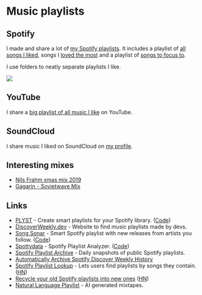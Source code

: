 # Music playlists

## Spotify

I made and share a lot of [my Spotify playlists](https://open.spotify.com/user/nikitavoloboev). It includes a playlist of [all songs I liked](https://open.spotify.com/playlist/0ERn0U4qZIKC8Dy7RrMMsn?si=TAzeKp_KT0yEycMrjt6IcA), songs I [loved the most](https://open.spotify.com/playlist/2N82DnDsPGMnpJhN8sVFJu?si=0dHcV0nIT_2JPii-htjlAA) and a playlist of [songs to focus to](https://open.spotify.com/playlist/0ESjwZeTcHOWzY3FYO5zs5?si=kzUDV8RQQjifiMx6YrISPg).

I use folders to neatly separate playlists I like.

![](https://i.imgur.com/81cJDxg.jpg)

## YouTube

I share a [big playlist of all music I like](https://www.youtube.com/playlist?list=PL0nGxteCFLXYA1fsLmlWzY0Tyoo3c7tF-) on YouTube.

## SoundCloud

I share music I liked on SoundCloud on [my profile](https://soundcloud.com/nikitavoloboev).

## Interesting mixes

- [Nils Frahm xmas mix 2019](https://www.mixcloud.com/nilsoliver5/nils-frahm-xmas-mix-2019/)
- [Gagarin - Sovietwave Mix](https://www.youtube.com/watch?v=o2mD5hv0eMc)

## Links

- [PLYST](https://plylst.app/) - Create smart playlists for your Spotify library. ([Code](https://github.com/Shpigford/plylst))
- [DiscoverWeekly.dev](https://discoverweekly.dev/) - Website to find music playlists made by devs.
- [Song Sonar](https://songsonar.rocks/) - Smart Spotify playlist with new releases from artists you follow. ([Code](https://github.com/raffomania/songsonar))
- [Spottydata](https://www.spottydata.com/) - Spotify Playlist Analyzer. ([Code](https://github.com/NLeRoy917/spottydata))
- [Spotify Playlist Archive](https://github.com/mackorone/spotify-playlist-archive) - Daily snapshots of public Spotify playlists.
- [Automatically Archive Spotify Discover Weekly History](https://rile.yt/rediscover)
- [Spotify Playlist Lookup](https://playlists.dags.dev/) - Lets users find playlists by songs they contain. ([HN](https://news.ycombinator.com/item?id=33150086))
- [Recycle your old Spotify playlists into new ones](https://www.playlistrecycle.com/) ([HN](https://news.ycombinator.com/item?id=33742014))
- [Natural Language Playlist](https://www.naturallanguageplaylist.com/) - AI generated mixtapes.
